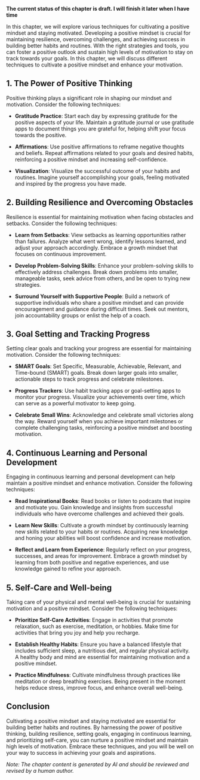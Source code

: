 **The current status of this chapter is draft. I will finish it later when I have time**

In this chapter, we will explore various techniques for cultivating a positive mindset and staying motivated. Developing a positive mindset is crucial for maintaining resilience, overcoming challenges, and achieving success in building better habits and routines. With the right strategies and tools, you can foster a positive outlook and sustain high levels of motivation to stay on track towards your goals. In this chapter, we will discuss different techniques to cultivate a positive mindset and enhance your motivation.

**1. The Power of Positive Thinking**
-------------------------------------

Positive thinking plays a significant role in shaping our mindset and motivation. Consider the following techniques:

* **Gratitude Practice**: Start each day by expressing gratitude for the positive aspects of your life. Maintain a gratitude journal or use gratitude apps to document things you are grateful for, helping shift your focus towards the positive.

* **Affirmations**: Use positive affirmations to reframe negative thoughts and beliefs. Repeat affirmations related to your goals and desired habits, reinforcing a positive mindset and increasing self-confidence.

* **Visualization**: Visualize the successful outcome of your habits and routines. Imagine yourself accomplishing your goals, feeling motivated and inspired by the progress you have made.

**2. Building Resilience and Overcoming Obstacles**
---------------------------------------------------

Resilience is essential for maintaining motivation when facing obstacles and setbacks. Consider the following techniques:

* **Learn from Setbacks**: View setbacks as learning opportunities rather than failures. Analyze what went wrong, identify lessons learned, and adjust your approach accordingly. Embrace a growth mindset that focuses on continuous improvement.

* **Develop Problem-Solving Skills**: Enhance your problem-solving skills to effectively address challenges. Break down problems into smaller, manageable tasks, seek advice from others, and be open to trying new strategies.

* **Surround Yourself with Supportive People**: Build a network of supportive individuals who share a positive mindset and can provide encouragement and guidance during difficult times. Seek out mentors, join accountability groups or enlist the help of a coach.

**3. Goal Setting and Tracking Progress**
-----------------------------------------

Setting clear goals and tracking your progress are essential for maintaining motivation. Consider the following techniques:

* **SMART Goals**: Set Specific, Measurable, Achievable, Relevant, and Time-bound (SMART) goals. Break down larger goals into smaller, actionable steps to track progress and celebrate milestones.

* **Progress Trackers**: Use habit tracking apps or goal-setting apps to monitor your progress. Visualize your achievements over time, which can serve as a powerful motivator to keep going.

* **Celebrate Small Wins**: Acknowledge and celebrate small victories along the way. Reward yourself when you achieve important milestones or complete challenging tasks, reinforcing a positive mindset and boosting motivation.

**4. Continuous Learning and Personal Development**
---------------------------------------------------

Engaging in continuous learning and personal development can help maintain a positive mindset and enhance motivation. Consider the following techniques:

* **Read Inspirational Books**: Read books or listen to podcasts that inspire and motivate you. Gain knowledge and insights from successful individuals who have overcome challenges and achieved their goals.

* **Learn New Skills**: Cultivate a growth mindset by continuously learning new skills related to your habits or routines. Acquiring new knowledge and honing your abilities will boost confidence and increase motivation.

* **Reflect and Learn from Experience**: Regularly reflect on your progress, successes, and areas for improvement. Embrace a growth mindset by learning from both positive and negative experiences, and use knowledge gained to refine your approach.

**5. Self-Care and Well-being**
-------------------------------

Taking care of your physical and mental well-being is crucial for sustaining motivation and a positive mindset. Consider the following techniques:

* **Prioritize Self-Care Activities**: Engage in activities that promote relaxation, such as exercise, meditation, or hobbies. Make time for activities that bring you joy and help you recharge.

* **Establish Healthy Habits**: Ensure you have a balanced lifestyle that includes sufficient sleep, a nutritious diet, and regular physical activity. A healthy body and mind are essential for maintaining motivation and a positive mindset.

* **Practice Mindfulness**: Cultivate mindfulness through practices like meditation or deep breathing exercises. Being present in the moment helps reduce stress, improve focus, and enhance overall well-being.

**Conclusion**
--------------

Cultivating a positive mindset and staying motivated are essential for building better habits and routines. By harnessing the power of positive thinking, building resilience, setting goals, engaging in continuous learning, and prioritizing self-care, you can nurture a positive mindset and maintain high levels of motivation. Embrace these techniques, and you will be well on your way to success in achieving your goals and aspirations.

*Note: The chapter content is generated by AI and should be reviewed and revised by a human author.*
